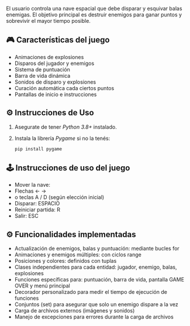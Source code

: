 El usuario controla una nave espacial que debe disparar y esquivar balas enemigas. El objetivo principal es destruir enemigos para ganar puntos y sobrevivir el mayor tiempo posible.

## 🎮 **Características del juego**
- Animaciones de explosiones
- Disparos del jugador y enemigos
- Sistema de puntuación
- Barra de vida dinámica
- Sonidos de disparo y explosiones
- Curación automática cada ciertos puntos
- Pantallas de inicio e instrucciones

## ⚙️ **Instrucciones de Uso**
1. Asegurate de tener *Python 3.8+* instalado.
2. Instala la librería *Pygame* si no la tenés:

   ```bash
   pip install pygame
   
## 🕹️ **Instrucciones de uso del juego**
- Mover la nave:
- Flechas ← →
- o teclas A / D (según elección inicial)
- Disparar: ESPACIO
- Reiniciar partida: R
- Salir: ESC

## ⚙️ **Funcionalidades implementadas**
- Actualización de enemigos, balas y puntuación: mediante bucles for
- Animaciones y enemigos múltiples: con ciclos range
- Posiciones y colores: definidos con tuplas
- Clases independientes para cada entidad: jugador, enemigo, balas, explosiones
- Funciones específicas para: puntuación, barra de vida, pantalla GAME OVER y menú principal
- Decorador personalizado para medir el tiempo de ejecución de funciones
- Conjuntos (set) para asegurar que solo un enemigo dispare a la vez
- Carga de archivos externos (imágenes y sonidos)
- Manejo de excepciones para errores durante la carga de archivos
